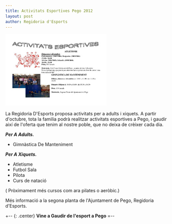 ```yaml
---
title: Activitats Esportives Pego 2012
layout: post
author: Regidoria d'Esports
---
```


<a class="salone-image center" href="/pdf/noticies/20121001-ActivitatsEsportives2012.pdf">
	<img src="/images/news/20121001_ActivitatsEsportives2012.jpg" alt="Activitats esportives 2012" />
</a>

La Regidoria D'Esports proposa activitats per a adults i xiquets. 
A partir d'octubre, tota la familia podrà realitzar activitats esportives a Pego, i gaudir així de l'oferta que tenim al nostre poble, que no deixa de crèixer cada dia. 

***Per A Adults.***

* Gimnàstica De Manteniment 

***Per A Xiquets.***

* Atletisme 
* Futbol Sala  
* Pilota  
* Curs de natació

( Pròximament més cursos com ara pilates o aeròbic.)

Més informació a la segona planta de l'Ajuntament de Pego, Regidoria d'Esports.

+-- {: .center}
**Vine a Gaudir de l'esport a Pego**
=--
